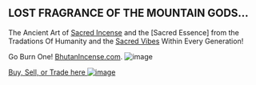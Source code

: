 ## LOST FRAGRANCE OF THE MOUNTAIN GODS...

The Ancient Art of [Sacred Incense](http://home.sacredincense/) and the [Sacred Essence] from the Tradations Of Humanity and the [Sacred Vibes](http://home.sacredvibes/) Within Every Generation!

Go Burn One! [BhutanIncense.com](https://www.bhutanincense.com/lost-fragrance-of-the-mountain-gods-incense-sticks/). 
![image](https://user-images.githubusercontent.com/37987346/96677782-4b783000-133e-11eb-842e-d34871c3ea9e.png)

[Buy, Sell, or Trade here ![image](https://user-images.githubusercontent.com/37987346/97064635-5a94f300-1575-11eb-93ae-fc71560b1571.png)](https://paxful.com/roots/buy-bitcoin/index?kiosk=WDZdGMqXk7M)
